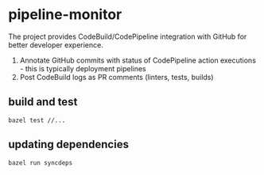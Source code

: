 # pipeline-monitor

The project provides CodeBuild/CodePipeline integration with GitHub for better
developer experience.

1. Annotate GitHub commits with status of CodePipeline action executions - this is typically deployment pipelines
2. Post CodeBuild logs as PR comments (linters, tests, builds)

## build and test

    bazel test //...

## updating dependencies

    bazel run syncdeps
